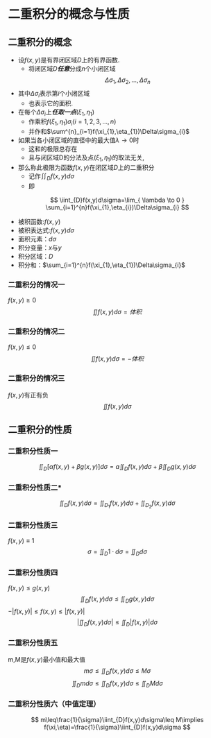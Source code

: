 # 二重积分的概念与性质
## 二重积分的概念

- 设$f(x,y)$是有界闭区域$D$上的有界函数.
  - 将闭区域$D$***任意***分成$n$个小闭区域
  $$\Delta\sigma_{1},\Delta\sigma_{2},\dots,\Delta\sigma _n$$
- 其中$\Delta\sigma _i$表示第$i$个小闭区域
  - 也表示它的面积.
- 在每个$\Delta\sigma _i$上***任取一点***$(\xi_{1},\eta_{1})$
  - 作乘积$f(\xi_{1},\eta_{1})\sigma_{i}(i=1,2,3,\dots ,n)$
  - 并作和$\sum^{n}_{i=1}f(\xi_{1},\eta_{1})\Delta\sigma_{i}$
- 如果当各小闭区域的直径中的最大值$\lambda \to 0$时
  - 这和的极限总存在
  - 且与闭区域D的分法及点$(\xi_{1},\eta_{1})$的取法无关,
- 那么称此极限为函数$f(x,y)$在闭区域$D$上的二重积分
  - 记作$\iint_{D}f(x,y)d\sigma$
  - 即

$$
\iint_{D}f(x,y)d\sigma=\lim_{ \lambda \to 0 } \sum_{i=1}^{n}f(\xi_{1},\eta_{i})\Delta\sigma_{i}
$$

- 被积函数:$f(x,y)$
- 被积表达式:$f(x,y)d\sigma$
- 面积元素：$d\sigma$
- 积分变量：$x$与$y$
- 积分区域：$D$
- 积分和：$\sum_{i=1}^{n}f(\xi_{1},\eta_{1})\Delta\sigma_{i}$

### 二重积分的情况一

$f(x,y)\geq 0$
$$
\iint f(x,y)d\sigma = 体积
$$

### 二重积分的情况二

$f(x,y)\leq 0$
$$
\iint f(x,y)d\sigma = -体积
$$

### 二重积分的情况三

$f(x,y)$有正有负
$$
\iint f(x,y)d\sigma
$$

## 二重积分的性质

### 二重积分性质一

$$
\iint_{D}[\alpha f(x,y)+\beta g(x,y)]d\sigma=a \iint_{D}f(x,y)d\sigma+\beta \iint_{D}g(x,y)d\sigma
$$

### 二重积分性质二*

$$
\iint_{D}f(x,y)d\sigma=\iint_{D_{1}}f(x,y)d\sigma+\iint_{D_{2}}f(x,y)d\sigma
$$

### 二重积分性质三

$f(x,y)\equiv1$
$$
\sigma=\iint_{D}1\cdot d\sigma=\iint_{D}d\sigma
$$

### 二重积分性质四

$f(x,y)\leq g(x,y)$
$$
\iint_{D}f(x,y)d\sigma\leq \iint_{D}g(x,y)d\sigma
$$
$-|f(x,y)|\leq f(x,y)\leq |f(x,y)|$
$$
\left| \iint_{D}f(x,y)d\sigma \right| \leq \iint_{D}\left| f(x,y) \right| d\sigma
$$

### 二重积分性质五

m,M是$f(x,y)$最小值和最大值
$$
m\sigma\leq \iint_{D}f(x,y)d\sigma\leq M\sigma
$$
$$
\iint_{D}md\sigma\leq \iint_{D}f(x,y)d\sigma\leq \iint_{D}Md\sigma
$$

### 二重积分性质六（中值定理）

$$
m\leq\frac{1}{\sigma}\iint_{D}f(x,y)d\sigma\leq M\implies f(\xi,\eta)=\frac{1}{\sigma}\iint_{D}f(x,y)d\sigma
$$
